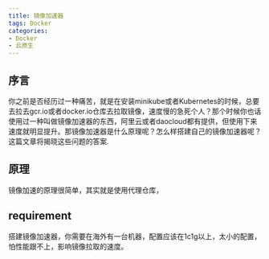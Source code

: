 ```yaml
---
title: 镜像加速器
tags: Docker
categories: 
- Docker
- 云原生
---
```

## 序言
你之前是否经历过一种痛苦，就是在安装minikube或者Kubernetes的时候，总要去拉去gcr.io或者docker.io仓库去拉取镜像，速度慢的急死个人？那个时候你也话使用过一种叫做镜像加速器的东西，阿里云或者daocloud都有提供，但使用下来速度就明显提升。那镜像加速器是什么原理呢？怎么样搭建自己的镜像加速器呢？这篇文章将揭晓这些问题的答案.

<!-- more -->

## 原理
镜像加速的原理很简单，其实就是使用代理仓库，
## requirement
搭建镜像加速器，你需要在海外有一台机器，配置应该在1c1g以上，太小的配置，怕性能跟不上，影响镜像拉取的速度。
